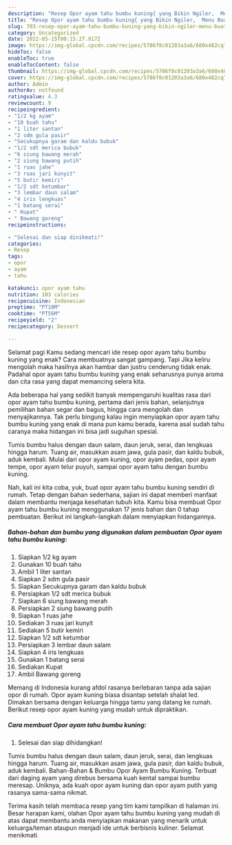 ```yaml
---
description: "Resep Opor ayam tahu bumbu kuning{ yang Bikin Ngiler,  Menu Buat lebaran"
title: "Resep Opor ayam tahu bumbu kuning{ yang Bikin Ngiler,  Menu Buat lebaran"
slug: 703-resep-opor-ayam-tahu-bumbu-kuning-yang-bikin-ngiler-menu-buat-lebaran
category: Uncategorized
date: 2022-05-15T00:15:27.917Z
image: https://img-global.cpcdn.com/recipes/5786f8c01203a3a6/680x482cq70/opor-ayam-tahu-bumbu-kuning-foto-resep-utama.jpg
hideToc: false
enableToc: true
enableTocContent: false
thumbnail: https://img-global.cpcdn.com/recipes/5786f8c01203a3a6/680x482cq70/opor-ayam-tahu-bumbu-kuning-foto-resep-utama.jpg
cover: https://img-global.cpcdn.com/recipes/5786f8c01203a3a6/680x482cq70/opor-ayam-tahu-bumbu-kuning-foto-resep-utama.jpg
author: Admin
authorAv: notfound
ratingvalue: 4.3
reviewcount: 9
recipeingredient:
- "1/2 kg ayam"
- "10 buah tahu"
- "1 liter santan"
- "2 sdm gula pasir"
- "Secukupnya garam dan kaldu bubuk"
- "1/2 sdt merica bubuk"
- "6 siung bawang merah"
- "2 siung bawang putih"
- "1 ruas jahe"
- "3 ruas jari kunyit"
- "5 butir kemiri"
- "1/2 sdt ketumbar"
- "3 lembar daun salam"
- "4 iris lengkuas"
- "1 batang serai"
- " Kupat"
- " Bawang goreng"
recipeinstructions:

- "Selesai dan siap dinikmati!"
categories:
- Resep
tags:
- opor
- ayam
- tahu

katakunci: opor ayam tahu 
nutrition: 103 calories
recipecuisine: Indonesian
preptime: "PT18M"
cooktime: "PT56M"
recipeyield: "2"
recipecategory: Dessert

---
```



Selamat pagi Kamu sedang mencari ide resep opor ayam tahu bumbu kuning yang enak? Cara membuatnya sangat gampang. Tapi Jika keliru mengolah maka hasilnya akan hambar dan justru cenderung tidak enak. Padahal opor ayam tahu bumbu kuning yang enak seharusnya punya aroma dan cita rasa yang dapat memancing selera kita.


Ada beberapa hal yang sedikit banyak mempengaruhi kualitas rasa dari opor ayam tahu bumbu kuning, pertama dari jenis bahan, selanjutnya pemilihan bahan segar dan bagus, hingga cara mengolah dan menyajikannya. Tak perlu bingung kalau ingin menyiapkan opor ayam tahu bumbu kuning yang enak di mana pun kamu berada, karena asal sudah tahu caranya maka hidangan ini bisa jadi suguhan spesial.

Tumis bumbu halus dengan daun salam, daun jeruk, serai, dan lengkuas hingga harum. Tuang air, masukkan asam jawa, gula pasir, dan kaldu bubuk, aduk kembali. Mulai dari opor ayam kuning, opor ayam pedas, opor ayam tempe, opor ayam telur puyuh, sampai opor ayam tahu dengan bumbu kuning.


Nah, kali ini kita coba, yuk, buat opor ayam tahu bumbu kuning sendiri di rumah. Tetap dengan bahan sederhana, sajian ini dapat memberi manfaat dalam membantu menjaga kesehatan tubuh kita. Kamu bisa membuat Opor ayam tahu bumbu kuning menggunakan 17 jenis bahan dan 0 tahap pembuatan. Berikut ini langkah-langkah dalam menyiapkan hidangannya.

<!--inarticleads1-->

##### Bahan-bahan dan bumbu yang digunakan dalam pembuatan Opor ayam tahu bumbu kuning:

1. Siapkan 1/2 kg ayam
1. Gunakan 10 buah tahu
1. Ambil 1 liter santan
1. Siapkan 2 sdm gula pasir
1. Siapkan Secukupnya garam dan kaldu bubuk
1. Persiapkan 1/2 sdt merica bubuk
1. Siapkan 6 siung bawang merah
1. Persiapkan 2 siung bawang putih
1. Siapkan 1 ruas jahe
1. Sediakan 3 ruas jari kunyit
1. Sediakan 5 butir kemiri
1. Siapkan 1/2 sdt ketumbar
1. Persiapkan 3 lembar daun salam
1. Siapkan 4 iris lengkuas
1. Gunakan 1 batang serai
1. Sediakan  Kupat
1. Ambil  Bawang goreng


Memang di Indonesia kurang afdol rasanya berlebaran tanpa ada sajian opor di rumah. Opor ayam kuning biasa disantap setelah shalat Ied. Dimakan bersama dengan keluarga hingga tamu yang datang ke rumah. Berikut resep opor ayam kuning yang mudah untuk dipraktikan. 

<!--inarticleads2-->

##### Cara membuat Opor ayam tahu bumbu kuning:


1. Selesai dan siap dihidangkan!

Tumis bumbu halus dengan daun salam, daun jeruk, serai, dan lengkuas hingga harum. Tuang air, masukkan asam jawa, gula pasir, dan kaldu bubuk, aduk kembali. Bahan-Bahan &amp; Bumbu Opor Ayam Bumbu Kuning. Terbuat dari daging ayam yang direbus bersama kuah kental sampai bumbu meresap. Uniknya, ada kuah opor ayam kuning dan opor ayam putih yang rasanya sama-sama nikmat. 

Terima kasih telah membaca resep yang tim kami tampilkan di halaman ini. Besar harapan kami, olahan Opor ayam tahu bumbu kuning yang mudah di atas dapat membantu anda menyiapkan makanan yang menarik untuk keluarga/teman ataupun menjadi ide untuk berbisnis kuliner. Selamat menikmati
